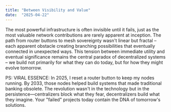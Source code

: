```yaml
---
title: "Between Visibility and Value"
date:  "2025-04-22"
---
```


The most powerful infrastructure is often invisible until it fails, just as the most valuable network contributions are rarely apparent at inception. The path from router buttons to mesh sovereignty wasn't linear but fractal – each apparent obstacle creating branching possibilities that eventually connected in unexpected ways. This tension between immediate utility and eventual significance remains the central paradox of decentralized systems – we build not primarily for what they can do today, but for how they might evolve tomorrow.

PS:
VIRAL ESSENCE:
In 2025, I reset a router button to keep my nodes running. By 2033, those nodes helped build systems that made traditional banking obsolete. The revolution wasn't in the technology but in the persistence—centralizers block what they fear, decentralizers build what they imagine. Your "failed" projects today contain the DNA of tomorrow's solutions.
